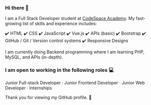 ### Hi there 👋

I am a Full Stack Developer student at [CodeSpace Academy](https://www.codespace.co.za/). My fast-growing list of skills and experience includes:

:heavy_check_mark:	HTML
:heavy_check_mark:	CSS
:heavy_check_mark:	JavaScript
:heavy_check_mark:	Vue.js
:heavy_check_mark:	APIs (basic)
:heavy_check_mark:	Bootstrap
:heavy_check_mark:	GitHub / Git / Version control systems
:heavy_check_mark:	Responsive Designs

I am currently doing Backend programming where I am learning PHP, MySQL, and APIs (in-depth).

### **I am open to working in the following roles** :computer:

Junior Full-stack Developer · Junior Frontend Developer · Junior Web Developer · Internships

Thank you for viewing my GitHub profile. :handshake:


<!--
**WesleyErasmus/WesleyErasmus** is a ✨ _special_ ✨ repository because its `README.md` (this file) appears on your GitHub profile.

Here are some ideas to get you started:

- 🔭 I’m currently working on ...
- 🌱 I’m currently learning ...
- 👯 I’m looking to collaborate on ...
- 🤔 I’m looking for help with ...
- 💬 Ask me about ...
- 📫 How to reach me: ...
- 😄 Pronouns: ...
- ⚡ Fun fact: ...
-->
